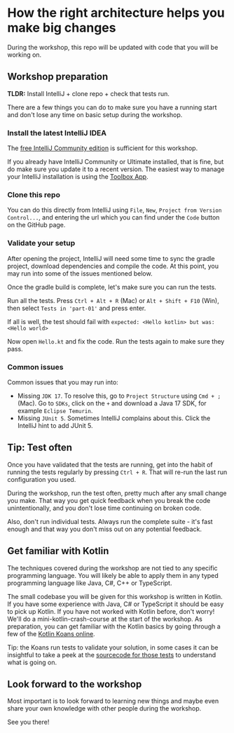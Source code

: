 # How the right architecture helps you make big changes

During the workshop, this repo will be updated with code that you will be working on.

## Workshop preparation

**TLDR:** Install IntelliJ + clone repo + check that tests run.

There are a few things you can do to make sure you have a running start and don't lose any time on basic setup during
the workshop.

### Install the latest IntelliJ IDEA

The [free IntelliJ Community edition](https://www.jetbrains.com/idea/download/) is sufficient for this workshop.

If you already have IntelliJ Community or Ultimate installed, that is fine, but do make sure you update it to a recent
version.
The easiest way to manage your IntelliJ installation is using the [Toolbox App](https://www.jetbrains.com/toolbox-app/).

### Clone this repo

You can do this directly from IntelliJ using `File`, `New`, `Project from Version Control...`, and entering the url
which you can find under the `Code` button on the GitHub page.

### Validate your setup

After opening the project, IntelliJ will need some time to sync the gradle project, download dependencies and compile
the code. At this point, you may run into some of the issues mentioned below.

Once the gradle build is complete, let's make sure you can run the tests.

Run all the tests. Press `Ctrl + Alt + R` (Mac) or `Alt + Shift + F10` (Win),
then select `Tests in 'part-01'` and press enter.

If all is well, the test should fail with `expected: <Hello kotlin> but was: <Hello world>`

Now open `Hello.kt` and fix the code. Run the tests again to make sure they pass.

### Common issues

Common issues that you may run into:

- Missing `JDK 17`. To resolve this, go to `Project Structure` using `Cmd + ;` (Mac). Go to `SDKs`, click on the `+` and
  download a Java 17 SDK, for example `Eclipse Temurin`.
- Missing `JUnit 5`. Sometimes IntelliJ complains about this. Click the IntelliJ hint to add JUnit 5.

## Tip: Test often

Once you have validated that the tests are running, get into the habit of running the tests regularly by
pressing `Ctrl + R`. That will re-run the last run configuration you used.

During the workshop, run the test often, pretty much after any small change you make. That way you get quick feedback
when you break the code unintentionally, and you don't lose time continuing on broken code.

Also, don't run individual tests. Always run the complete suite - it's fast enough and that way you don't miss out on
any potential feedback.

## Get familiar with Kotlin

The techniques covered during the workshop are not tied to any specific programming language. You will likely be able to
apply them in any typed programming language like Java, C#, C++ or TypeScript.

The small codebase you will be given for this workshop is written in Kotlin. If you have some experience with Java, C#
or TypeScript it should be easy to pick up Kotlin. If you have not worked with Kotlin before, don't worry! We'll do a
mini-kotlin-crash-course at the start of the workshop. As preparation, you can get familiar with the Kotlin basics by
going through a few of the [Kotlin Koans online](https://play.kotlinlang.org/koans/).

Tip: the Koans run tests to validate your solution, in some cases it can be insightful to take a peek at
the [sourcecode for those tests](https://github.com/Kotlin/kotlin-koans/tree/master/test) to understand what is going
on.

## Look forward to the workshop

Most important is to look forward to learning new things and maybe even share your own knowledge with other people
during the workshop.

See you there!
